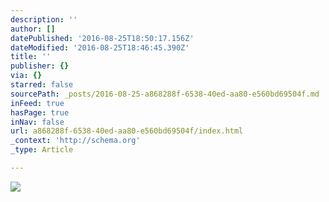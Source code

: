 ```yaml
---
description: ''
author: []
datePublished: '2016-08-25T18:50:17.156Z'
dateModified: '2016-08-25T18:46:45.390Z'
title: ''
publisher: {}
via: {}
starred: false
sourcePath: _posts/2016-08-25-a868288f-6538-40ed-aa80-e560bd69504f.md
inFeed: true
hasPage: true
inNav: false
url: a868288f-6538-40ed-aa80-e560bd69504f/index.html
_context: 'http://schema.org'
_type: Article

---
```

![](https://the-grid-user-content.s3-us-west-2.amazonaws.com/d5b612d2-6d1c-40b2-8ca5-68d8a8eaddd3.jpg)